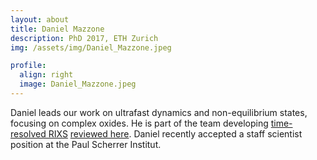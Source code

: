 ```yaml
---
layout: about
title: Daniel Mazzone
description: PhD 2017, ETH Zurich
img: /assets/img/Daniel_Mazzone.jpeg

profile:
  align: right
  image: Daniel_Mazzone.jpeg
---
```


Daniel leads our work on ultrafast dynamics and non-equilibrium states, focusing on complex oxides. He is part of the team developing [time-resolved RIXS](/publications/#dean2016ultrafast) [reviewed here](/publications/#cao2019ultrafast). Daniel recently accepted a staff scientist position at the Paul Scherrer Institut.
